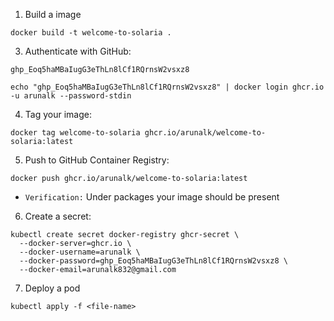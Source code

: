 1. Build a image
```
docker build -t welcome-to-solaria .
```

3. Authenticate with GitHub:

```
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
```
```
echo "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" | docker login ghcr.io -u arunalk --password-stdin
```

4. Tag your image:
```
docker tag welcome-to-solaria ghcr.io/arunalk/welcome-to-solaria:latest
```

5. Push to GitHub Container Registry:
```
docker push ghcr.io/arunalk/welcome-to-solaria:latest
```
- `Verification:`
    Under packages your image should be present 

6. Create a secret:

```
kubectl create secret docker-registry ghcr-secret \
  --docker-server=ghcr.io \
  --docker-username=arunalk \
  --docker-password=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 \
  --docker-email=arunalk832@gmail.com
```

7. Deploy a pod
```
kubectl apply -f <file-name>
```